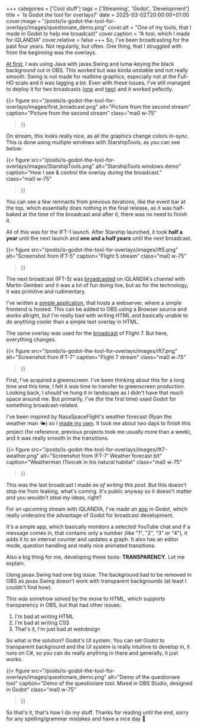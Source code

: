 +++
categories = ['Cool stuff']
tags = ['Streaming', 'Godot', 'Development']
title = 'Is Godot *the* tool for overlays?'
date = 2025-03-02T20:00:00+01:00
cover.image = "/posts/is-godot-the-tool-for-overlays/images/questionare_demo.png"
cover.alt = "One of my tools, that I made in Godot to help me broadcast"
cover.caption = "A tool, which I made for iQLANDIA"
cover.relative = false 
+++
So, I've been broadcasting for the past four years. Not regularily, but often. One thing, that I struggled with from the beginning was the overlays. 

[At first](https://github.com/MadeByIToncek/StarshipTools), I was using Java with javax.Swing and luma-keying the black background out in OBS. This worked but was kinda unstable and not really smooth. Swing is not made for realtime graphics, especially not at the Full-HD scale and it was lagging a lot. Even with these issues, I've still managed to deploy it for two broadcasts ([one](https://www.youtube.com/live/n0tpj6mC9RQ) and [two](https://youtu.be/4wju-RMFVp8)) and it worked pefectly.

{{< figure
  src="/posts/is-godot-the-tool-for-overlays/images/first_broadcast.png"
  alt="Picture from the second stream"
  caption="Picture from the second stream"
  class="ma0 w-75"
>}}

On stream, this looks really nice, as all the graphics change colors in-sync. This is done using multiple windows with StarshipTools, as you can see below:

{{< figure
  src="/posts/is-godot-the-tool-for-overlays/images/StarshipTools.png"
  alt="StarshipTools windows demo"
  caption="How I see & control the overlay during the broadcast."
  class="ma0 w-75"
>}}

You can see a few remnants from previous iterations, like the event bar at the top, which essentially does nothing in the final release, as it was half-baked at the time of the broadcast and after it, there was no need to finish it.

All of this was for the IFT-1 launch. After Starship launched, it took **half a year** until the next launch and **one and a half years** until the next broadcast.

{{< figure
  src="/posts/is-godot-the-tool-for-overlays/images/ift5.png"
  alt="Screenshot from IFT-5"
  caption="Flight 5 stream"
  class="ma0 w-75"
>}}

The next broadcast (IFT-5) was [broadcasted](https://youtube.com/live/4G-j2qggqjg) on iQLANDIA's channel with Martin Gembec and it was a lot of fun doing live, but as for the technology, it was primitive and rudimentary. 

I've written a [simple application](https://github.com/MadeByIToncek/StarshipOverlay), that hosts a webserver, where a simple frontend is hosted. This can be added to OBS using a Browser source and works allright, but I'm really bad with writing HTML and basically unable to do anything cooler than a simple text overlay in HTML.

The same overlay was used for the [broadcast](https://youtube.com/live/KUJS9QQEoJQ?feature=share) of Flight 7. But here, everything changes.

{{< figure
  src="/posts/is-godot-the-tool-for-overlays/images/ift7.png"
  alt="Screenshot from IFT-7"
  caption="Flight 7 stream"
  class="ma0 w-75"
>}}

First, I've acquired a greenscreen. I've been thinking about this for a long time and this time, I felt it was time to transfer to greenscreen production. Looking back, I should've hung it in landscape as I didn't have that much space around me. But primarily, I've (for the first time) used Godot for something broadcast-related.

I've been inspired by NasaSpaceFlight's weather forecast (Ryan the weather man 🌤) so I [made my own](https://github.com/MadeByIToncek/weather_station). It took me about two days to finish this project (for reference, previous projects took me usually more than a week), and it was really smooth in the transitions.

{{< figure
  src="/posts/is-godot-the-tool-for-overlays/images/ift7-weather.png"
  alt="Screenshot from IFT-7' Weather forecast bit"
  caption="Weatherman IToncek in his natural habitat"
  class="ma0 w-75"
>}}

This was the last broadcast I made *as of writing this post*. But this doesn't stop me from leaking, what's coming. It's public anyway so it doesn't matter and you wouldn't steal my ideas, right?

For an upcoming stream with iQLANDIA, I've made an [app](https://github.com/MadeByIToncek/iQL-Questionare) in Godot, which really underpins the advantage of Godot for broadcast development.

It's a simple app, which basically monitors a selected YouTube chat and if a message comes in, that contains only a number (like "1", "2", "3" or "4"), it adds it to an internal counter and updates a graph. It also has an editor mode, question handling and really nice animated transitions. 

Also a big thing for me, developing these tools: **TRANSPARENCY**. Let me explain.

Using javax.Swing had one big issue. The background had to be removed in OBS as javax.Swing doesn't work with transparent backgrounds (at least I couldn't find how). 

This was somehow solved by the move to HTML, which supports transparency in OBS, but that had other issues:
1. I'm bad at writing HTML
2. I'm bad at writing CSS
3. That's it, I'm just bad at webdesign

So what is the solution? Godot's UI system. You can set Godot to transparent background and the UI system is really intuitive to develop in, it runs on C#, so you can do really anything in there and generally, it just works.

{{< figure
  src="/posts/is-godot-the-tool-for-overlays/images/questionare_demo.png"
  alt="Demo of the questionare tool"
  caption="Demo of the questionare tool. Mixed in OBS Studio, designed in Godot"
  class="ma0 w-75"
>}}

So that's it, that's how I do my stuff. Thanks for reading until the end, sorry for any spelling/grammar mistakes and have a nice day 👋